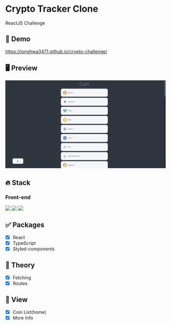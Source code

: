 # Crypto Tracker Clone
ReactJS Challenge

## 🔗 Demo
https://jonghwa3471.github.io/crypto-challenge/

## 🖥 Preview
<img src="preview-crypto-clone.png"/>

## 🔥 Stack

### Front-end

<img height='25' src="https://img.shields.io/badge/React-61DAFB?style=flat-square&logo=React&logoColor=white"/> <img height='25' src="https://img.shields.io/badge/TypeScript-3178C6?style=flat-square&logo=TypeScript&logoColor=white"/> <img height='25' src="https://img.shields.io/badge/styled-components-DB7093?style=flat-square&logo=styled-components CSS&logoColor=white"/>

## ✅ Packages

- [x] React
- [x] TypeScript
- [x] Styled-components

## 📖 Theory

- [x] Fetching
- [x] Routes

## 📱 View

- [x] Coin List(home)
- [x] More Info

